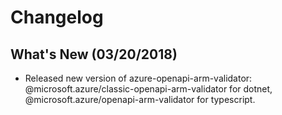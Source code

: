 # Changelog

## What's New (03/20/2018)
- Released new version of azure-openapi-arm-validator: @microsoft.azure/classic-openapi-arm-validator for dotnet, @microsoft.azure/openapi-arm-validator for typescript.